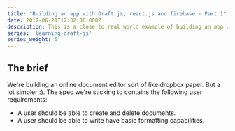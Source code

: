 ```yaml
---
title: "Building an app with Draft.js, react.js and firebase - Part 1"
date: 2017-06-21T12:32:00.000Z
description: This is a close to real world example of building an app with draft.js, react.js and firebase.
series: 'learning-draft-js'
series_weight: 5
---
```


## The brief
We're building an online document editor sort of like dropbox paper. But a lot simpler :). The spec we're sticking to contains the following user requirements:

- A user should be able to create and delete documents.
- A user should be able to write have basic formatting capabilities.


